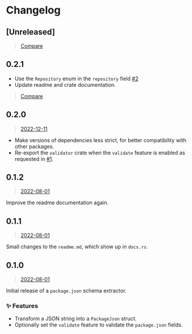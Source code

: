 # Changelog

## [Unreleased]

> [Compare](https://github.com/ifiokjr/package_json_schema/compare/0.2.1...HEAD)

## 0.2.1

- Use the `Repository` enum in the `repository` field [#2](https://github.com/ifiokjr/package_json_schema/pull/2)
- Update readme and crate documentation.

> [Compare](https://github.com/ifiokjr/package_json_schema/compare/0.2.0...0.2.1)

## 0.2.0

> [2022-12-11](https://github.com/ifiokjr/package_json_schema/compare/0.1.2...0.2.0)

- Make versions of dependencies less strict, for better compatibility with other packages.
- Re-export the `validator` crate when the `validate` feature is enabled as requested in [#1](https://github.com/ifiokjr/package_json_schema/issues/1).

## 0.1.2

> [2022-08-01](https://github.com/ifiokjr/package_json_schema/compare/0.1.1...0.1.2)

Improve the readme documentation again.

## 0.1.1

> [2022-08-01](https://github.com/ifiokjr/package_json_schema/compare/0.1.0...0.1.1)

Small changes to the `readme.md`, which show up in `docs.rs`.

## 0.1.0

> [2022-08-01](https://github.com/ifiokjr/package_json_schema/compare/931629a...0.1.0)

Initial release of a `package.json` schema extractor.

### ✨ Features

- Transform a JSON string into a `PackageJson` struct.
- Optionally set the `validate` feature to validate the `package.json` fields.
